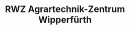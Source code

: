 ---
title: "RWZ Agrartechnik-Zentrum Wipperfürth"
url: /wipperfuerth/rwz-agrartechnik-zentrum-wipperfuerth/
shop: Landwirtschaftlich
---